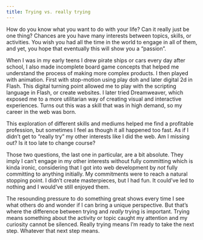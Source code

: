 ```yaml
---
title: Trying vs. really trying
---
```


How do you know what you want to do with your life? Can it really just be one thing? Chances are you have many interests between topics, skills, or activities. You wish you had all the time in the world to engage in all of them, and yet, you hope that eventually this will show you a “passion”.

When I was in my early teens I drew pirate ships or cars every day after school, I also made incomplete board game concepts that helped me understand the process of making more complex products. I then played with animation. First with stop-motion using play doh and later digital 2d in Flash. This digital turning point allowed me to play with the scripting language in Flash, or create websites. I later tried Dreamweaver, which exposed me to a more utilitarian way of creating visual and interactive experiences. Turns out this was a skill that was in high demand, so my career in the web was born.

This exploration of different skills and mediums helped me find a profitable profession, but sometimes I feel as though it all happened too fast. As if I didn’t get to “really try” my other interests like I did the web. Am I missing out? Is it too late to change course?

Those two questions, the last one in particular, are a bit absolute. They imply I can’t engage in my other interests without fully committing which is kinda ironic, considering that I got into web development by _not_ fully committing to anything initially. My commitments were to reach a natural stopping point. I didn’t create masterpieces, but I had fun. It could’ve led to nothing and I would’ve still enjoyed them.

The resounding pressure to do something great shows every time I see what others do and wonder if I can bring a unique perspective. But that’s where the difference between trying and _really_ trying is important. Trying means something about the activity or topic caught my attention and my curiosity cannot be silenced. Really trying means I’m ready to take the next step. Whatever that next step means.
